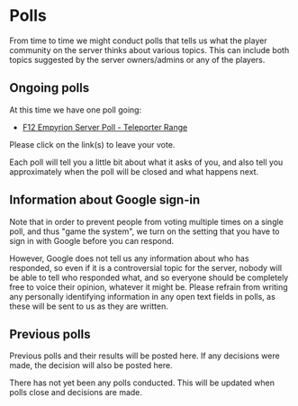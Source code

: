 # Polls

From time to time we might conduct polls that tells us what the player community on the server thinks about various topics. This can include both topics suggested by the server owners/admins or any of the players.

## Ongoing polls

At this time we have one poll going:

* [F12 Empyrion Server Poll - Teleporter Range](https://forms.gle/iyNCLVfdkrtPPSy27)

Please click on the link(s) to leave your vote.

Each poll will tell you a little bit about what it asks of you, and also tell you approximately when the poll will be closed and what happens next.

## Information about Google sign-in

Note that in order to prevent people from voting multiple times on a single poll, and thus "game the system", we turn on the setting that you have to sign in with Google before you can respond.

However, Google does not tell us any information about who has responded, so even if it is a controversial topic for the server, nobody will be able to tell who responded what, and so everyone should be completely free to voice their opinion, whatever it might be. Please refrain from writing any personally identifying information in any open text fields in polls, as these will be sent to us as they are written.

## Previous polls

Previous polls and their results will be posted here. If any decisions were made, the decision will also be posted here.

There has not yet been any polls conducted. This will be updated when polls close and decisions are made.